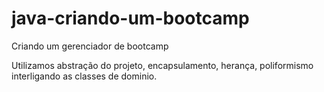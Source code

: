 # java-criando-um-bootcamp
Criando um gerenciador de bootcamp 

Utilizamos abstração do projeto, encapsulamento, herança, poliformismo interligando as classes de dominio.
